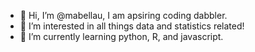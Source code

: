- 👋 Hi, I’m @mabellau, I am apsiring coding dabbler. 
- 👀 I’m interested in all things data and statistics related!  
- 🌱 I’m currently learning python, R, and javascript.  

<!---
mabellau/mabellau is a ✨ special ✨ repository because its `README.md` (this file) appears on your GitHub profile.
You can click the Preview link to take a look at your changes.
--->
